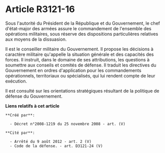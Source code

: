 # Article R3121-16

Sous l'autorité du Président de la République et du Gouvernement, le chef d'état-major des armées assure le commandement de
l'ensemble des opérations militaires, sous réserve des dispositions particulières relatives aux moyens de la dissuasion.

Il est le conseiller militaire du Gouvernement. Il propose les décisions à caractère militaire qu'appelle la situation
générale et des capacités des forces. Il instruit, dans le domaine de ses attributions, les questions à soumettre aux
conseils et comités de défense. Il traduit les directives du Gouvernement en ordres d'application pour les commandements
opérationnels, territoriaux ou spécialisés, qui lui rendent compte de leur exécution.

Il est consulté sur les orientations stratégiques résultant de la politique de défense du Gouvernement.

**Liens relatifs à cet article**

	**Créé par**:

	  - Décret n°2008-1219 du 25 novembre 2008 - art. (V)

	**Cité par**:

	  - Arrêté du 9 août 2012 - art. 2 (V)
	  - Code de la défense. - art. D3121-24 (V)
